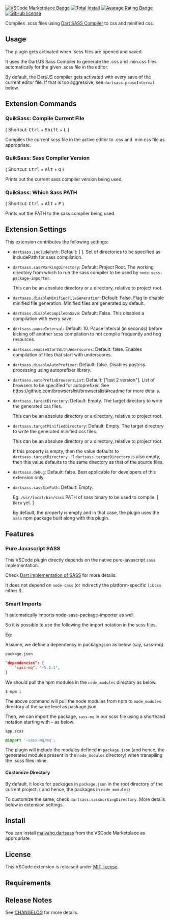 [![VSCode Marketplace Badge](https://img.shields.io/vscode-marketplace/v/malvahq.dartsass.svg?label=VSCode%20Marketplace&style=flat-square)](https://marketplace.visualstudio.com/items?itemName=malvahq.dartsass) [![Total Install](https://img.shields.io/vscode-marketplace/d/malvahq.dartsass.svg?style=flat-square)](https://marketplace.visualstudio.com/items?itemName=malvahq.dartsass) [![Avarage Rating Badge](https://img.shields.io/vscode-marketplace/r/malvahq.dartsass.svg?style=flat-square)](https://marketplace.visualstudio.com/items?itemName=malvahq.dartsass) [![GitHub license](https://img.shields.io/badge/license-MIT-blue.svg?style=flat-square)](https://github.com/malvahq/vscode-plugin-dartsass/)


Compiles .scss files using [Dart SASS Compiler](https://sass-lang.com/dart-sass) to css and minified css.

## Usage

The plugin gets activated when .scss files are opened and saved.

It uses the Dart/JS Sass Compiler to generate the .css and .min.css files automatically for the given .scss file in the editor.

By default, the Dart/JS compiler gets activated with every save of the current editor file.
If that is too aggressive, see `dartsass.pauseInterval` below.

## Extension Commands

### QuikSass: Compile Current File

( Shortcut: <kbd>Ctrl</kbd> + <kbd>Shift</kbd> + <kbd>L</kbd> )

Compiles the current scss file in the active editor to .css and .min.css file as appropriate.

### QuikSass: Sass Compiler Version

( Shortcut: <kbd>Ctrl</kbd> + <kbd>Alt</kbd> + <kbd>Q</kbd> )

Prints out the current sass compiler version being used.

### QuikSass: Which Sass PATH

( Shortcut: <kbd>Ctrl</kbd> + <kbd>Alt</kbd> + <kbd>P</kbd> )

Prints out the PATH to the sass compiler being used.


## Extension Settings

This extension contributes the following settings:

* `dartsass.includePath`: Default: [ ]. Set of directories to be specified as includePath for sass compilation.
* `dartsass.sassWorkingDirectory`: Default: Project Root. The working directory from which to run the sass compiler to be used by `node-sass-package-importer`.

  This can be an absolute directory or a directory, relative to project root.
* `dartsass.disableMinifiedFileGeneration`: Default: False. Flag to disable minified file generation. Minified files are generated by default.
* `dartsass.disableCompileOnSave`: Default: False. This disables a compilation with every save.
* `dartsass.pauseInterval`: Default: 10. Pause Interval (in seconds) before kicking off another scss compilation to not compile frequently and hog resources.
* `dartsass.enableStartWithUnderscores`: Default: false. Enables compilation of files that start with underscores.
* `dartsass.disableAutoPrefixer`: Default: false. Disables postcss processing using autoprefixer library.
* `dartsass.autoPrefixBrowsersList`: Default: ["last 2 version"]. List of browsers to be specified for autoprefixer. See https://github.com/browserslist/browserslist#readme for more details.
* `dartsass.targetDirectory`: Default: Empty. The target directory to write the generated css files.

  This can be an absolute directory or a directory, relative to project root.
* `dartsass.targetMinifiedDirectory`: Default: Empty. The target directory to write the generated minified css files.

  This can be an absolute directory or a directory, relative to project root.

  If this property is empty, then the value defaults to `dartsass.targetDirectory` . If `dartsass.targetDirectory` is also empty, then this value defaults to the same directory as that of the source files.
* `dartsass.debug`: Default: false. Best applicable for developers of this extension only.
* `dartsass.sassBinPath`: Default: Empty.

  Eg: `/usr/local/bin/sass` PATH of sass binary to be used to compile. [ `Beta` yet. ]

  By default, the property is empty and in that case, the plugin uses the `sass` npm package built along with this plugin.

## Features

### Pure Javascript SASS

This VSCode plugin directly depends on the native pure-javascript `sass` implementation.

Check [Dart implementation of SASS](https://sass-lang.com/dart-sass) for more details.

It does not depend on `node-sass` (or indirectly the platform-specific `libcss` either !).

### Smart Imports

It automatically imports [node-sass-package-importer](https://github.com/maoberlehner/node-sass-magic-importer/tree/master/packages/node-sass-package-importer) as well.


So it is possible to use the following the import notation in the scss files.


Eg:

Assume, we define a dependency in package.json as below (say, sass-mq).

`package.json`
```json
"dependencies": {
    "sass-mq": "~5.2.1",
}
```

We should pull the npm modules in the `node_modules` directory as below.

```
$ npm i
```
The above command will pull the node modules from npm to `node_modules` directory at the same level as package.json.

Then, we can import the package, `sass-mq` in our scss file using a shorthand notation starting with `~` as below.

`app.scss`
```scss
@import '~sass-mq/mq';
```

The plugin will include the modules defined in `package.json` (and hence, the generated modules present in the `node_modules` directory) when transpiling the .scss files inline.

#### Customize Directory

By default, it looks for packages in `package.json` in the root directory of the current project. ( and hence, the packages in `node_modules`)

To customize the same, check `dartsass.sassWorkingDirectory`. More details below in extension settings.

## Install

You can install [malvahq.dartsass](https://marketplace.visualstudio.com/items?itemName=malvahq.dartsass) from the VSCode Marketplace as appropriate.

## License

This VSCode extension is released under [MIT license](LICENSE).



## Requirements



## Release Notes

See [CHANGELOG](CHANGELOG.md) for more details.
